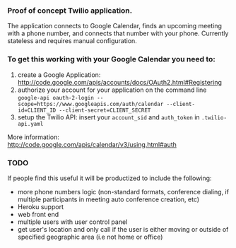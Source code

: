 ### Proof of concept Twilio application.
The application connects to Google Calendar, finds an upcoming meeting with a phone number, and connects that number with your phone. Currently stateless and requires manual configuration.

### To get this working with your Google Calendar you need to:

1. create a Google Application: http://code.google.com/apis/accounts/docs/OAuth2.html#Registering
2. authorize your account for your application on the command line `google-api oauth-2-login --scope=https://www.googleapis.com/auth/calendar --client-id=CLIENT_ID --client-secret=CLIENT_SECRET`
3. setup the Twilio API: insert your `account_sid` and `auth_token` in `.twilio-api.yaml`

More information: http://code.google.com/apis/calendar/v3/using.html#auth

### TODO
If people find this useful it will be productized to include the following:

* more phone numbers logic (non-standard formats, conference dialing, if multiple participants in meeting auto conference creation, etc)
* Heroku support
* web front end
* multiple users with user control panel
* get user's location and only call if the user is either moving or outside of specified geographic area (i.e not home or office)
